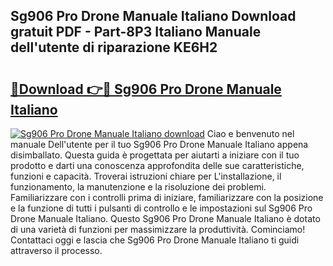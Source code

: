 ## Sg906 Pro Drone Manuale Italiano Download gratuit PDF - Part-8P3 Italiano Manuale dell'utente di riparazione KE6H2

# <h2><a href="http://dfelv12.blite.top/?on=Sg906+Pro+Drone+Manuale+Italiano">🔗Download 👉🔴 Sg906 Pro Drone Manuale Italiano</a></h2>

[![Sg906 Pro Drone Manuale Italiano download](https://i.imgur.com/lujVjoI.png)](http://dfelv12.blite.top/?on=Sg906+Pro+Drone+Manuale+Italiano)
Ciao e benvenuto nel manuale Dell'utente per il tuo Sg906 Pro Drone Manuale Italiano appena disimballato. Questa guida è progettata per aiutarti a iniziare con il tuo prodotto e darti una conoscenza approfondita delle sue caratteristiche, funzioni e capacità. Troverai istruzioni chiare per L'installazione, il funzionamento, la manutenzione e la risoluzione dei problemi. Familiarizzare con i controlli prima di iniziare, familiarizzare con la posizione e la funzione di tutti i pulsanti di controllo e le impostazioni sul Sg906 Pro Drone Manuale Italiano. Questo Sg906 Pro Drone Manuale Italiano è dotato di una varietà di funzioni per massimizzare la produttività. Cominciamo! Contattaci oggi e lascia che Sg906 Pro Drone Manuale Italiano ti guidi attraverso il processo.
